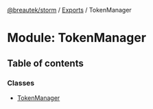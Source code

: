 [@breautek/storm](../README.md) / [Exports](../modules.md) / TokenManager

# Module: TokenManager

## Table of contents

### Classes

- [TokenManager](../classes/tokenmanager.tokenmanager-1.md)
